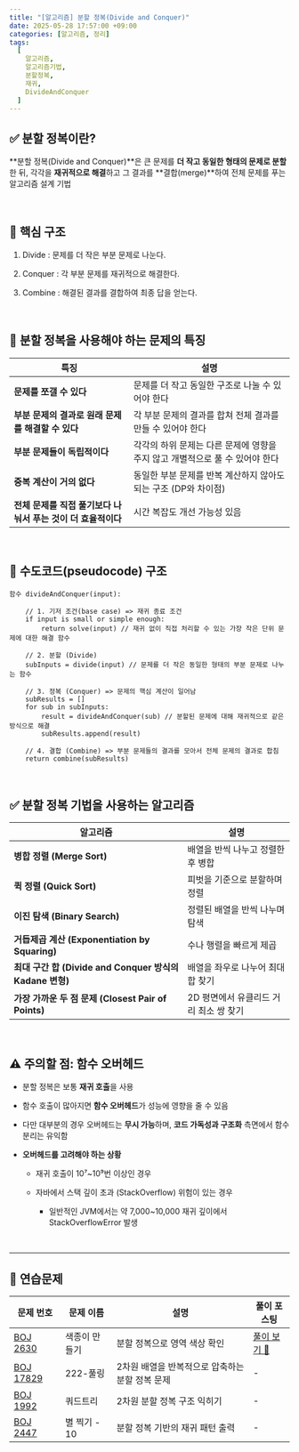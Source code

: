 ```yaml
---
title: "[알고리즘] 분할 정복(Divide and Conquer)"
date: 2025-05-28 17:57:00 +09:00
categories: [알고리즘, 정리]
tags:
  [
    알고리즘,
	알고리즘기법,
    분할정복,
    재귀,
	DivideAndConquer
  ]
---
```


<!-- ========================================================================== -->

## ✅ 분할 정복이란?

**분할 정복(Divide and Conquer)**은 큰 문제를 **더 작고 동일한 형태의 문제로 분할**한 뒤, 각각을 **재귀적으로 해결**하고 그 결과를 **결합(merge)**하여 전체 문제를 푸는 알고리즘 설계 기법

<br/>

<!-- ========================================================================== -->

## 🔧 핵심 구조

1. Divide : 문제를 더 작은 부분 문제로 나눈다.

2. Conquer : 각 부분 문제를 재귀적으로 해결한다.

3. Combine : 해결된 결과를 결합하여 최종 답을 얻는다.

<br/>

<!-- ========================================================================== -->

## 🎯 분할 정복을 사용해야 하는 문제의 특징

| 특징                                                         | 설명                                                                         |
| ------------------------------------------------------------ | ---------------------------------------------------------------------------- |
| **문제를 쪼갤 수 있다**                                      | 문제를 더 작고 동일한 구조로 나눌 수 있어야 한다                             |
| **부분 문제의 결과로 원래 문제를 해결할 수 있다**            | 각 부분 문제의 결과를 합쳐 전체 결과를 만들 수 있어야 한다                   |
| **부분 문제들이 독립적이다**                                 | 각각의 하위 문제는 다른 문제에 영향을 주지 않고 개별적으로 풀 수 있어야 한다 |
| **중복 계산이 거의 없다**                                    | 동일한 부분 문제를 반복 계산하지 않아도 되는 구조 (DP와 차이점)              |
| **전체 문제를 직접 풀기보다 나눠서 푸는 것이 더 효율적이다** | 시간 복잡도 개선 가능성 있음                                                 |

<br/>

<!-- ========================================================================== -->

## 📌 수도코드(pseudocode) 구조

```
함수 divideAndConquer(input):

	// 1. 기저 조건(base case) => 재귀 종료 조건
    if input is small or simple enough:
        return solve(input) // 재귀 없이 직접 처리할 수 있는 가장 작은 단위 문제에 대한 해결 함수

	// 2. 분할 (Divide)
    subInputs = divide(input) // 문제를 더 작은 동일한 형태의 부분 문제로 나누는 함수

	// 3. 정복 (Conquer) => 문제의 핵심 계산이 일어남
    subResults = []
    for sub in subInputs:
        result = divideAndConquer(sub) // 분할된 문제에 대해 재귀적으로 같은 방식으로 해결
        subResults.append(result)

	// 4. 결합 (Combine) => 부분 문제들의 결과를 모아서 전체 문제의 결과로 합침
    return combine(subResults)

```

<br/>

<!-- ========================================================================== -->

## ✅ 분할 정복 기법을 사용하는 알고리즘

| 알고리즘                                                 | 설명                                   |
| -------------------------------------------------------- | -------------------------------------- |
| **병합 정렬 (Merge Sort)**                               | 배열을 반씩 나누고 정렬한 후 병합      |
| **퀵 정렬 (Quick Sort)**                                 | 피벗을 기준으로 분할하며 정렬          |
| **이진 탐색 (Binary Search)**                            | 정렬된 배열을 반씩 나누며 탐색         |
| **거듭제곱 계산 (Exponentiation by Squaring)**           | 수나 행렬을 빠르게 제곱                |
| **최대 구간 합 (Divide and Conquer 방식의 Kadane 변형)** | 배열을 좌우로 나누어 최대 합 찾기      |
| **가장 가까운 두 점 문제 (Closest Pair of Points)**      | 2D 평면에서 유클리드 거리 최소 쌍 찾기 |

<br/>

<!-- ========================================================================== -->

## ⚠️ 주의할 점: 함수 오버헤드

- 분할 정복은 보통 **재귀 호출**을 사용

- 함수 호출이 많아지면 **함수 오버헤드**가 성능에 영향을 줄 수 있음

- 다만 대부분의 경우 오버헤드는 **무시 가능**하며, **코드 가독성과 구조화** 측면에서 함수 분리는 유익함

- **오버헤드를 고려해야 하는 상황**

  - 재귀 호출이 10⁷~10⁹번 이상인 경우

  - 자바에서 스택 깊이 초과 (StackOverflow) 위험이 있는 경우

    - 일반적인 JVM에서는 약 7,000~10,000 재귀 깊이에서 StackOverflowError 발생

<br/>

<!-- ========================================================================== -->

---

## 🧩 연습문제

| 문제 번호                                          | 문제 이름     | 설명                                            | 풀이 포스팅                                                 |
| -------------------------------------------------- | ------------- | ----------------------------------------------- | ----------------------------------------------------------- |
| [BOJ 2630](https://www.acmicpc.net/problem/2630)   | 색종이 만들기 | 분할 정복으로 영역 색상 확인                    | [풀이 보기 🔗](https://your-blog-link.com/boj2630-solution) |
| [BOJ 17829](https://www.acmicpc.net/problem/17829) | 222-풀링      | 2차원 배열을 반복적으로 압축하는 분할 정복 문제 | -                                                           |
| [BOJ 1992](https://www.acmicpc.net/problem/1992)   | 쿼드트리      | 2차원 분할 정복 구조 익히기                     | -                                                           |
| [BOJ 2447](https://www.acmicpc.net/problem/2447)   | 별 찍기 - 10  | 분할 정복 기반의 재귀 패턴 출력                 | -                                                           |

<br/>

<!-- ========================================================================== -->
